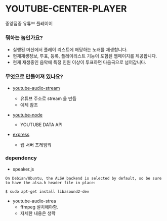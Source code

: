 # YOUTUBE-CENTER-PLAYER #

중앙집중 유튜브 플레이어

### 뭐하는 놈인가요? ###

* 실행된 머신에서 플레이 리스트에 해당하는 노래를 재생합니다.
* 현재재생정보, 투표, 등록, 플레이리스트 기능이 포함된 웹페이지를 제공합니다.
* 현재 재생중인 음악에 특정 인원 이상이 투표하면 다음곡으로 넘어갑니다.


### 무엇으로 만들어져 있나요? ###

* [youtube-audio-stream](https://www.npmjs.com/package/youtube-audio-stream)
	* 유튜브 주소로 stream 을 만듬
	* 예제 참조
	
* [youtube-node](https://www.npmjs.com/package/youtube-node)
	* YOUTUBE DATA API
	
* [express](http://expressjs.com/ko/)
	* 웹 서버 프레임웍


### dependency ###

* speaker.js
```
On Debian/Ubuntu, the ALSA backend is selected by default, so be sure to have the alsa.h header file in place:

$ sudo apt-get install libasound2-dev
```

* youtube-audio-strea
	* ffmpeg 설치해야함.
	* 자세한 내용은 생략
	